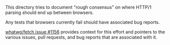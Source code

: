 This directory tries to document "rough consensus" on where HTTP/1 parsing should end up between browsers.

Any tests that browsers currently fail should have associated bug reports.

[whatwg/fetch issue #1156](https://github.com/whatwg/fetch/issues/1156) provides context for this effort and pointers to the various issues, pull requests, and bug reports that are associated with it.
